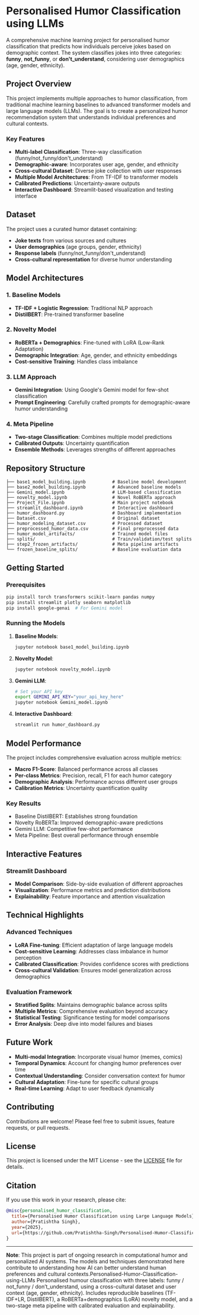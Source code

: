 # Personalised Humor Classification using LLMs

A comprehensive machine learning project for personalised humor classification that predicts how individuals perceive jokes based on demographic context. The system classifies jokes into three categories: **funny**, **not_funny**, or **don't_understand**, considering user demographics (age, gender, ethnicity).

## Project Overview

This project implements multiple approaches to humor classification, from traditional machine learning baselines to advanced transformer models and large language models (LLMs). The goal is to create a personalized humor recommendation system that understands individual preferences and cultural contexts.

### Key Features

- **Multi-label Classification**: Three-way classification (funny/not_funny/don't_understand)
- **Demographic-aware**: Incorporates user age, gender, and ethnicity
- **Cross-cultural Dataset**: Diverse joke collection with user responses
- **Multiple Model Architectures**: From TF-IDF to transformer models
- **Calibrated Predictions**: Uncertainty-aware outputs
- **Interactive Dashboard**: Streamlit-based visualization and testing interface

## Dataset

The project uses a curated humor dataset containing:
- **Joke texts** from various sources and cultures
- **User demographics** (age groups, gender, ethnicity)
- **Response labels** (funny/not_funny/don't_understand)
- **Cross-cultural representation** for diverse humor understanding

## Model Architectures

### 1. Baseline Models
- **TF-IDF + Logistic Regression**: Traditional NLP approach
- **DistilBERT**: Pre-trained transformer baseline

### 2. Novelty Model
- **RoBERTa + Demographics**: Fine-tuned with LoRA (Low-Rank Adaptation)
- **Demographic Integration**: Age, gender, and ethnicity embeddings
- **Cost-sensitive Training**: Handles class imbalance

### 3. LLM Approach
- **Gemini Integration**: Using Google's Gemini model for few-shot classification
- **Prompt Engineering**: Carefully crafted prompts for demographic-aware humor understanding

### 4. Meta Pipeline
- **Two-stage Classification**: Combines multiple model predictions
- **Calibrated Outputs**: Uncertainty quantification
- **Ensemble Methods**: Leverages strengths of different approaches

## Repository Structure

```
├── base1_model_building.ipynb          # Baseline model development
├── base2_model_building.ipynb          # Advanced baseline models
├── Gemini_model.ipynb                  # LLM-based classification
├── novelty_model.ipynb                 # Novel RoBERTa approach
├── Project_File.ipynb                  # Main project notebook
├── streamlit_dashboard.ipynb           # Interactive dashboard
├── humor_dashboard.py                  # Dashboard implementation
├── Dataset.csv                         # Original dataset
├── humor_modeling_dataset.csv          # Processed dataset
├── preprocessed_humor_data.csv         # Final preprocessed data
├── humor_model_artifacts/              # Trained model files
├── splits/                             # Train/validation/test splits
├── step2_frozen_artifacts/             # Meta pipeline artifacts
└── frozen_baseline_splits/             # Baseline evaluation data
```

## Getting Started

### Prerequisites

```bash
pip install torch transformers scikit-learn pandas numpy
pip install streamlit plotly seaborn matplotlib
pip install google-genai  # For Gemini model
```

### Running the Models

1. **Baseline Models**:
   ```bash
   jupyter notebook base1_model_building.ipynb
   ```

2. **Novelty Model**:
   ```bash
   jupyter notebook novelty_model.ipynb
   ```

3. **Gemini LLM**:
   ```bash
   # Set your API key
   export GEMINI_API_KEY="your_api_key_here"
   jupyter notebook Gemini_model.ipynb
   ```

4. **Interactive Dashboard**:
   ```bash
   streamlit run humor_dashboard.py
   ```

## Model Performance

The project includes comprehensive evaluation across multiple metrics:

- **Macro F1-Score**: Balanced performance across all classes
- **Per-class Metrics**: Precision, recall, F1 for each humor category
- **Demographic Analysis**: Performance across different user groups
- **Calibration Metrics**: Uncertainty quantification quality

### Key Results
- Baseline DistilBERT: Establishes strong foundation
- Novelty RoBERTa: Improved demographic-aware predictions
- Gemini LLM: Competitive few-shot performance
- Meta Pipeline: Best overall performance through ensemble

## Interactive Features

### Streamlit Dashboard
- **Model Comparison**: Side-by-side evaluation of different approaches
- **Visualization**: Performance metrics and prediction distributions
- **Explainability**: Feature importance and attention visualization

##  Technical Highlights

### Advanced Techniques
- **LoRA Fine-tuning**: Efficient adaptation of large language models
- **Cost-sensitive Learning**: Addresses class imbalance in humor perception
- **Calibrated Classification**: Provides confidence scores with predictions
- **Cross-cultural Validation**: Ensures model generalization across demographics

### Evaluation Framework
- **Stratified Splits**: Maintains demographic balance across splits
- **Multiple Metrics**: Comprehensive evaluation beyond accuracy
- **Statistical Testing**: Significance testing for model comparisons
- **Error Analysis**: Deep dive into model failures and biases

## Future Work

- **Multi-modal Integration**: Incorporate visual humor (memes, comics)
- **Temporal Dynamics**: Account for changing humor preferences over time
- **Contextual Understanding**: Consider conversation context for humor
- **Cultural Adaptation**: Fine-tune for specific cultural groups
- **Real-time Learning**: Adapt to user feedback dynamically

## Contributing

Contributions are welcome! Please feel free to submit issues, feature requests, or pull requests.

## License

This project is licensed under the MIT License - see the [LICENSE](LICENSE) file for details.

## Citation

If you use this work in your research, please cite:

```bibtex
@misc{personalised_humor_classification,
  title={Personalised Humor Classification using Large Language Models},
  author={Pratishtha Singh},
  year={2025},
  url={https://github.com/Pratishtha-Singh/Personalised-Humor-Classification-using-LLMs}
}
```



---

**Note**: This project is part of ongoing research in computational humor and personalized AI systems. The models and techniques demonstrated here contribute to understanding how AI can better understand human preferences and cultural contexts.Personalised-Humor-Classification-using-LLMs
Personalised humour classification with three labels: funny / not_funny / don’t_understand, using a cross-cultural dataset and user context (age, gender, ethnicity). Includes reproducible baselines (TF-IDF+LR, DistilBERT), a RoBERTa+demographics (LoRA) novelty model, and a two-stage meta pipeline with calibrated evaluation and explainability.
